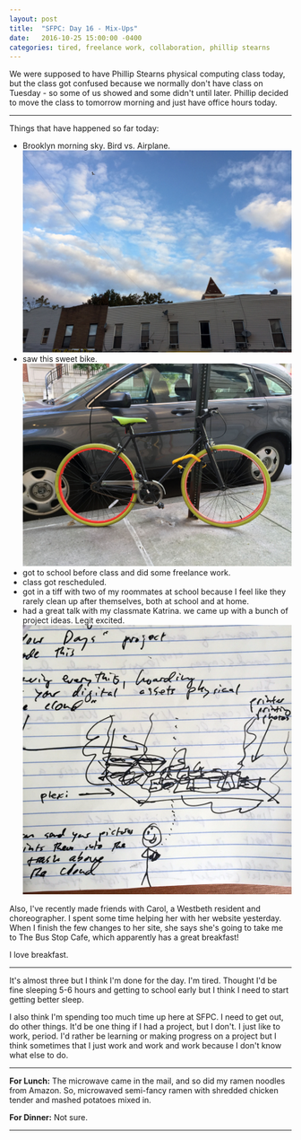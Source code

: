 ```yaml
---
layout: post
title:  "SFPC: Day 16 - Mix-Ups"
date:   2016-10-25 15:00:00 -0400
categories: tired, freelance work, collaboration, phillip stearns
---
```


We were supposed to have Phillip Stearns physical computing class today, but the class got confused because we normally don't have class on Tuesday - so some of us showed and some didn't until later. Phillip decided to move the class to tomorrow morning and just have office hours today.

-----

Things that have happened so far today:

- Brooklyn morning sky. Bird vs. Airplane.
![Brooklyn sky](/images/IMG_4816.JPG)
- saw this sweet bike.
![sweet bike](/images/IMG_4824.JPG)
- got to school before class and did some freelance work.
- class got rescheduled.
- got in a tiff with two of my roommates at school because I feel like they rarely clean up after themselves, both at school and at home.
- had a great talk with my classmate Katrina. we came up with a bunch of project ideas. Legit excited.
![project ideas](/images/IMG_4825.JPG)

Also, I've recently made friends with Carol, a Westbeth resident and choreographer. I spent some time helping her with her website yesterday. When I finish the few changes to her site, she says she's going to take me to The Bus Stop Cafe, which apparently has a great breakfast!

I love breakfast.

-----

It's almost three but I think I'm done for the day. I'm tired. Thought I'd be fine sleeping 5-6 hours and getting to school early but I think I need to start getting better sleep.

I also think I'm spending too much time up here at SFPC. I need to get out, do other things. It'd be one thing if I had a project, but I don't. I just like to work, period. I'd rather be learning or making progress on a project but I think sometimes that I just work and work and work because I don't know what else to do.

-----

**For Lunch:** The microwave came in the mail, and so did my ramen noodles from Amazon. So, microwaved semi-fancy ramen with shredded chicken tender and mashed potatoes mixed in.

**For Dinner:** Not sure.

-----
